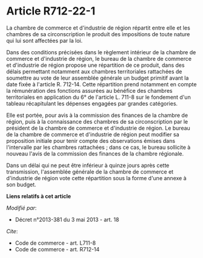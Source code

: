 # Article R712-22-1

La chambre de commerce et d'industrie de région répartit entre elle et les chambres de sa circonscription le produit des
impositions de toute nature qui lui sont affectées par la loi. 

Dans des conditions précisées dans le règlement intérieur de la chambre de commerce et d'industrie de région, le bureau de la
chambre de commerce et d'industrie de région propose une répartition de ce produit, dans des délais permettant notamment aux
chambres territoriales rattachées de soumettre au vote de leur assemblée générale un budget primitif avant la date fixée à
l'article R. 712-14. Cette répartition prend notamment en compte la rémunération des fonctions assurées au bénéfice des
chambres territoriales en application du 6° de l'article L. 711-8 sur le fondement d'un tableau récapitulant les dépenses
engagées par grandes catégories. 

Elle est portée, pour avis à la commission des finances de la chambre de région, puis à la connaissance des chambres de sa
circonscription par le président de la chambre de commerce et d'industrie de région. Le bureau de la chambre de commerce et
d'industrie de région peut modifier sa proposition initiale pour tenir compte des observations émises dans l'intervalle par
les chambres rattachées ; dans ce cas, le bureau sollicite à nouveau l'avis de la commission des finances de la chambre
régionale. 

Dans un délai qui ne peut être inférieur à quinze jours après cette transmission, l'assemblée générale de la chambre de
commerce et d'industrie de région vote cette répartition sous la forme d'une annexe à son budget.

**Liens relatifs à cet article**

_Modifié par_:

  - Décret n°2013-381 du 3 mai 2013 - art. 18

_Cite_:

  - Code de commerce - art. L711-8
  - Code de commerce - art. R712-14
